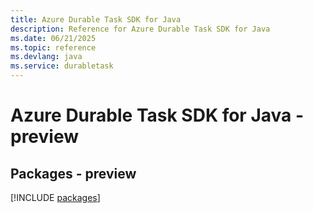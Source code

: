 ```yaml
---
title: Azure Durable Task SDK for Java
description: Reference for Azure Durable Task SDK for Java
ms.date: 06/21/2025
ms.topic: reference
ms.devlang: java
ms.service: durabletask
---
```

# Azure Durable Task SDK for Java - preview
## Packages - preview
[!INCLUDE [packages](durable-task-index.md)]
